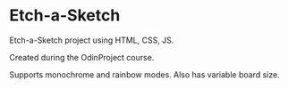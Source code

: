 # Etch-a-Sketch
Etch-a-Sketch project using HTML, CSS, JS.

Created during the OdinProject course.

Supports monochrome and rainbow modes. Also has variable board size.
